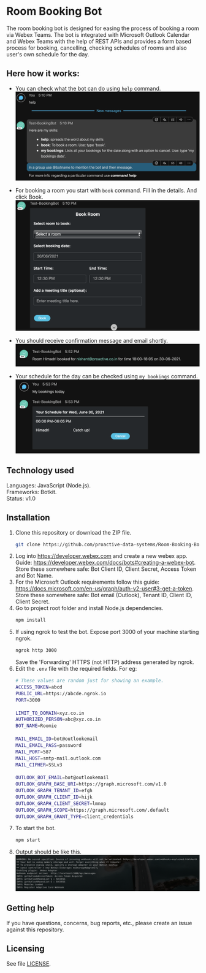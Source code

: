 # Room Booking Bot

The room booking bot is designed for easing the process of booking a room via Webex Teams. The bot is integrated with Microsoft Outlook Calendar and Webex Teams with the help of REST APIs and provides a form based process for booking, cancelling, checking schedules of rooms and also user's own schedule for the day.

## Here how it works:

- You can check what the bot can do using `help` command.
    ![help command](./help-command.png)

- For booking a room you start with `book` command. Fill in the details. And click Book. 
    ![book command](./book-command.png)

- You should receive confirmation message and email shortly.
    ![book confirmation](./book-confirmation.png)

- Your schedule for the day can be checked using `my bookings` command.
    ![schedule command](./schedule.png)

## Technology used
Languages: JavaScript (Node.js).  
Frameworks: Botkit.  
Status:  v1.0


## Installation

1. Clone this repository or download the ZIP file.
    ```sh
    git clone https://github.com/proactive-data-systems/Room-Booking-Bot.git
    ```
2. Log into https://developer.webex.com and create a new webex app. Guide: https://developer.webex.com/docs/bots#creating-a-webex-bot. Store these somewhere safe: Bot Client ID, Client Secret, Access Token and Bot Name.
3. For the Microsoft Outlook requirements follow this guide: https://docs.microsoft.com/en-us/graph/auth-v2-user#3-get-a-token. Store these somewhere safe: Bot email (Outlook), Tenant ID, Client ID, Client Secret.
5. Go to project root folder and install Node.js dependencies.
    ```sh
    npm install
    ```
4. If using ngrok to test the bot. Expose port 3000 of your machine starting ngrok.
    ```sh
    ngrok http 3000
    ```
    Save the 'Forwarding' HTTPS (not HTTP) address generated by ngrok.
5. Edit the `.env` file with the required fields. For eg:
    ```sh
    # These values are random just for showing an example.
    ACCESS_TOKEN=abcd
    PUBLIC_URL=https://abcde.ngrok.io
    PORT=3000
    
    LIMIT_TO_DOMAIN=xyz.co.in
    AUTHORIZED_PERSON=abc@xyz.co.in
    BOT_NAME=Roomie
    
    MAIL_EMAIL_ID=bot@outlookemail
    MAIL_EMAIL_PASS=password
    MAIL_PORT=587
    MAIL_HOST=smtp-mail.outlook.com
    MAIL_CIPHER=SSLv3
    
    OUTLOOK_BOT_EMAIL=bot@outlookemail
    OUTLOOK_GRAPH_BASE_URI=https://graph.microsoft.com/v1.0
    OUTLOOK_GRAPH_TENANT_ID=efgh
    OUTLOOK_GRAPH_CLIENT_ID=hijk
    OUTLOOK_GRAPH_CLIENT_SECRET=lmnop
    OUTLOOK_GRAPH_SCOPE=https://graph.microsoft.com/.default
    OUTLOOK_GRAPH_GRANT_TYPE=client_credentials
    ```
6. To start the bot.
    ```sh
    npm start
    ```
7. Output should be like this.
    ![output](./run-output.png)

## Getting help

If you have questions, concerns, bug reports, etc., please create an issue against this repository.

## Licensing

See file [LICENSE](./LICENSE).
